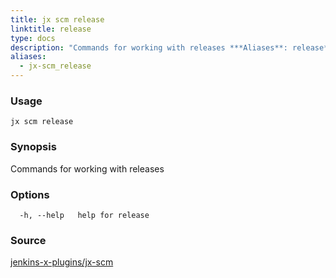 ```yaml
---
title: jx scm release
linktitle: release
type: docs
description: "Commands for working with releases ***Aliases**: release*"
aliases:
  - jx-scm_release
---
```


### Usage

```
jx scm release
```

### Synopsis

Commands for working with releases

### Options

```
  -h, --help   help for release
```



### Source

[jenkins-x-plugins/jx-scm](https://github.com/jenkins-x-plugins/jx-scm)
